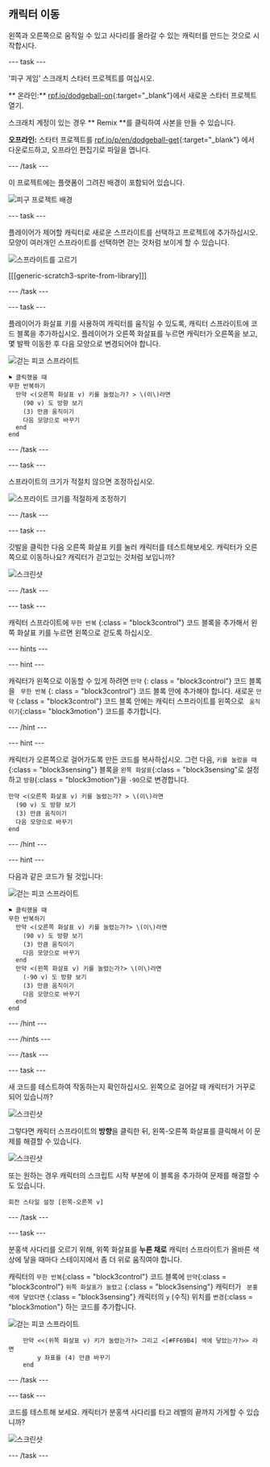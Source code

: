 ## 캐릭터 이동

왼쪽과 오른쪽으로 움직일 수 있고 사다리를 올라갈 수 있는 캐릭터를 만드는 것으로 시작합시다.

\--- task \---

'피구 게임' 스크래치 스타터 프로젝트를 여십시오.

** 온라인:** [rpf.io/dodgeball-on](http://rpf.io/dodgeball-on){:target="_blank"}에서 새로운 스타터 프로젝트 열기.

스크래치 계정이 있는 경우 ** Remix **를 클릭하여 사본을 만들 수 있습니다.

**오프라인:** 스타터 프로젝트를 [rpf.io/p/en/dodgeball-get](http://rpf.io/p/en/dodgeball-get){:target="_blank"} 에서 다운로드하고, 오프라인 편집기로 파일을 엽니다.

\--- /task \---

이 프로젝트에는 플랫폼이 그려진 배경이 포함되어 있습니다.

![피구 프로젝트 배경](images/dodge-background.png)

\--- task \---

플레이어가 제어할 캐릭터로 새로운 스프라이트를 선택하고 프로젝트에 추가하십시오. 모양이 여러개인 스프라이트를 선택하면 걷는 것처럼 보이게 할 수 있습니다.

![스프라이트를 고르기](images/dodge-characters.png)

[[[generic-scratch3-sprite-from-library]]]

\--- /task \---

\--- task \---

플레이어가 화살표 키를 사용하여 캐릭터를 움직일 수 있도록, 캐릭터 스프라이트에 코드 블록을 추가하십시오. 플레이어가 오른쪽 화살표를 누르면 캐릭터가 오른쪽을 보고, 몇 발짝 이동한 후 다음 모양으로 변경되어야 합니다.

![걷는 피코 스프라이트](images/pico_walking_sprite.png)

```blocks3
⚑ 클릭했을 때
무한 반복하기 
  만약 <(오른쪽 화살표 v) 키를 눌렸는가? > \(이\)라면 
    (90 v) 도 방향 보기
    (3) 만큼 움직이기
    다음 모양으로 바꾸기
  end
end
```

\--- /task \---

\--- task \---

스프라이트의 크기가 적절치 않으면 조정하십시오.

![스프라이트 크기를 적절하게 조정하기](images/dodge-sprite-size-annotated.png)

\--- /task \---

\--- task \---

깃발을 클릭한 다음 오른쪽 화살표 키를 눌러 캐릭터를 테스트해보세오. 캐릭터가 오른쪽으로 이동하나요? 캐릭터가 걷고있는 것처럼 보입니까?

![스크린샷](images/dodge-walking.png)

\--- /task \---

\--- task \---

캐릭터 스프라이트에 `무한 반복` {:class = "block3control"} 코드 블록을 추가해서 왼쪽 화살표 키를 누르면 왼쪽으로 걷도록 하십시오.

\--- hints \---

\--- hint \---

캐릭터가 왼쪽으로 이동할 수 있게 하려면 `만약` {: class = "block3control"} 코드 블록을 ` 무한 반복` {: class = "block3control"} 코드 블록 안에 추가해야 합니다. 새로운 ` 만약 ` {:class = "block3control"} 코드 블록 안에는 캐릭터 스프라이트를 왼쪽으로 ` 움직이기`{:class= "block3motion"} 코드를 추가합니다.

\--- /hint \---

\--- hint \---

캐릭터가 오른쪽으로 걸어가도록 만든 코드를 복사하십시오. 그런 다음, `키를 눌렀을 때`{:class = "block3sensing"} 블록을 `왼쪽 화살표`{:class = "block3sensing"로 설정하고 `방향`{:class = "block3motion"}을 `-90`으로 변경합니다.

```blocks3
만약 <(오른쪽 화살표 v) 키를 눌렸는가? > \(이\)라면 
  (90 v) 도 방향 보기
  (3) 만큼 움직이기
  다음 모양으로 바꾸기
end
```

\--- /hint \---

\--- hint \---

다음과 같은 코드가 될 것입니다:

![걷는 피코 스프라이트](images/pico_walking_sprite.png)

```blocks3
⚑ 클릭했을 때
무한 반복하기
  만약 <(오른쪽 화살표 v) 키를 눌렸는가?> \(이\)라면 
    (90 v) 도 방향 보기
    (3) 만큼 움직이기
    다음 모양으로 바꾸기
  end
  만약 <(왼쪽 화살표 v) 키를 눌렸는가?> \(이\)라면 
    (-90 v) 도 방향 보기
    (3) 만큼 움직이기
    다음 모양으로 바꾸기
  end
end
```

\--- /hint \---

\--- /hints \---

\--- /task \---

\--- task \---

새 코드를 테스트하여 작동하는지 확인하십시오. 왼쪽으로 걸어갈 때 캐릭터가 거꾸로 되어 있습니까?

![스크린샷](images/dodge-upside-down.png)

그렇다면 캐릭터 스프라이트의 **방향**을 클릭한 뒤, 왼쪽-오른쪽 화살표를 클릭해서 이 문제를 해결할 수 있습니다.

![스크린샷](images/dodge-left-right-annotated.png)

또는 원하는 경우 캐릭터의 스크립트 시작 부분에 이 블록을 추가하여 문제를 해결할 수도 있습니다.

```blocks3
회전 스타일 설정 [왼쪽-오른쪽 v]
```

\--- /task \---

\--- task \---

분홍색 사다리를 오르기 위해, 위쪽 화살표를 **누른 채로** 캐릭터 스프라이트가 올바른 색상에 닿을 때마다 스테이지에서 좀 더 위로 움직여야 합니다.

캐릭터의 `무한 반복`{:class = "block3control"} 코드 블록에 `만약`{:class = "block3control"} `위쪽 화살표가 눌렸고` {:class = "block3sensing"} 캐릭터가 ` 분홍색에 닿았다면` {:class = "block3sensing"} 캐릭터의 `y` (수직) 위치를 `변경`{:class = "block3motion"} 하는 코드를 추가합니다.

![걷는 피코 스프라이트](images/pico_walking_sprite.png)

```blocks3
    만약 <<(위쪽 화살표 v) 키가 눌렸는가?> 그리고 <[#FF69B4] 색에 닿았는가?>> 라면
        y 좌표를 (4) 만큼 바꾸기
    end
```

\--- /task \---

\--- task \---

코드를 테스트해 보세요. 캐릭터가 분홍색 사다리를 타고 레벨의 끝까지 가게할 수 있습니까?

![스크린샷](images/dodge-test-character.png)

\--- /task \---